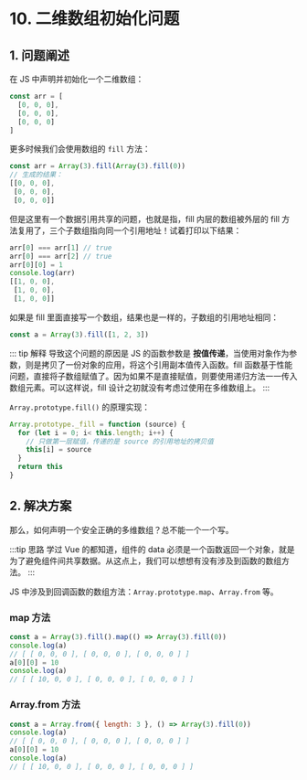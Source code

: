 # 10. 二维数组初始化问题

## 1. 问题阐述

在 JS 中声明并初始化一个二维数组：
```js
const arr = [
  [0, 0, 0],
  [0, 0, 0],
  [0, 0, 0]
]
```

更多时候我们会使用数组的 `fill` 方法：
```js
const arr = Array(3).fill(Array(3).fill(0))
// 生成的结果：
[[0, 0, 0],
 [0, 0, 0],
 [0, 0, 0]]
```

但是这里有一个数据引用共享的问题，也就是指，fill 内层的数组被外层的 fill 方法复用了，三个子数组指向同一个引用地址！试着打印以下结果：
```js
arr[0] === arr[1] // true
arr[0] === arr[2] // true
arr[0][0] = 1
console.log(arr)
[[1, 0, 0],
 [1, 0, 0],
 [1, 0, 0]]
```

如果是 fill 里面直接写一个数组，结果也是一样的，子数组的引用地址相同：
```js
const a = Array(3).fill([1, 2, 3])
```

::: tip 解释
导致这个问题的原因是 JS 的函数参数是 **按值传递**，当使用对象作为参数，则是拷贝了一份对象的应用，将这个引用副本值传入函数。fill 函数基于性能问题，直接将子数组赋值了。因为如果不是直接赋值，则要使用递归方法一一传入数组元素。可以这样说，fill 设计之初就没有考虑过使用在多维数组上。
:::

`Array.prototype.fill()` 的原理实现：
```js
Array.prototype._fill = function (source) {
  for (let i = 0; i< this.length; i++) {
    // 只做第一层赋值，传递的是 source 的引用地址的拷贝值
    this[i] = source
  }
  return this
}
```

## 2. 解决方案

那么，如何声明一个安全正确的多维数组？总不能一个一个写。

:::tip 思路
学过 Vue 的都知道，组件的 data 必须是一个函数返回一个对象，就是为了避免组件间共享数据。从这点上，我们可以想想有没有涉及到函数的数组方法。
:::

JS 中涉及到回调函数的数组方法：`Array.prototype.map`、`Array.from` 等。

### map 方法

```js
const a = Array(3).fill().map(() => Array(3).fill(0))
console.log(a)
// [ [ 0, 0, 0 ], [ 0, 0, 0 ], [ 0, 0, 0 ] ]
a[0][0] = 10 
console.log(a)
// [ [ 10, 0, 0 ], [ 0, 0, 0 ], [ 0, 0, 0 ] ]
```

### Array.from 方法

```js
const a = Array.from({ length: 3 }, () => Array(3).fill(0))
console.log(a)
// [ [ 0, 0, 0 ], [ 0, 0, 0 ], [ 0, 0, 0 ] ]
a[0][0] = 10 
console.log(a)
// [ [ 10, 0, 0 ], [ 0, 0, 0 ], [ 0, 0, 0 ] ]
```